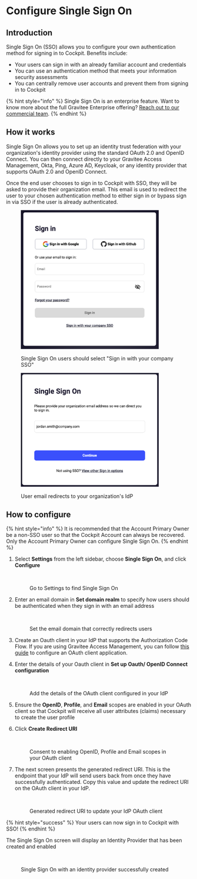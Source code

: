 # Configure Single Sign On

## Introduction

Single Sign On (SSO) allows you to configure your own authentication method for signing in to Cockpit. Benefits include:

* Your users can sign in with an already familiar account and credentials
* You can use an authentication method that meets your information security assessments
* You can centrally remove user accounts and prevent them from signing in to Cockpit

{% hint style="info" %}
Single Sign On is an enterprise feature. Want to know more about the full Gravitee Enterprise offering? [Reach out to our commercial team](https://www.gravitee.io/contact-us-cockpit).
{% endhint %}

## How it works

Single Sign On allows you to set up an identity trust federation with your organization's identity provider using the standard OAuth 2.0 and OpenID Connect. You can then connect directly to your Gravitee Access Management, Okta, Ping, Azure AD, Keycloak, or any identity provider that supports OAuth 2.0 and OpenID Connect.

Once the end user chooses to sign in to Cockpit with SSO, they will be asked to provide their organization email. This email is used to redirect the user to your chosen authentication method to either sign in or bypass sign in via SSO if the user is already authenticated.

<figure><img src="../.gitbook/assets/image (2) (1).png" alt="" width="375"><figcaption><p>Single Sign On users should select "Sign in with your company SSO"</p></figcaption></figure>

<figure><img src="../.gitbook/assets/image (3) (1).png" alt="" width="375"><figcaption><p>User email redirects to your organization's IdP</p></figcaption></figure>

## How to configure

{% hint style="info" %}
It is recommended that the Account Primary Owner be a non-SSO user so that the Cockpit Account can always be recovered. Only the Account Primary Owner can configure Single Sign On.
{% endhint %}

1.  Select **Settings** from the left sidebar, choose **Single Sign On**, and click **Configure**&#x20;

    <figure><img src="../.gitbook/assets/sso_settings.png" alt=""><figcaption><p>Go to Settings to find Single Sign On</p></figcaption></figure>
2.  Enter an email domain in **Set domain realm** to specify how users should be authenticated when they sign in with an email address&#x20;

    <figure><img src="../.gitbook/assets/sso_set domain realm.png" alt=""><figcaption><p>Set the email domain that correctly redirects users</p></figcaption></figure>
3. Create an Oauth client in your IdP that supports the Authorization Code Flow. If you are using Gravitee Access Management, you can follow [this guide](https://documentation.gravitee.io/am/guides/applications) to configure an OAuth client application.
4.  Enter the details of your Oauth client in **Set up Oauth/ OpenID Connect configuration**&#x20;

    <figure><img src="../.gitbook/assets/sso_set up.png" alt=""><figcaption><p>Add the details of the OAuth client configured in your IdP</p></figcaption></figure>
5. Ensure the **OpenID**, **Profile**, and **Email** scopes are enabled in your OAuth client so that Cockpit will receive all user attributes (claims) necessary to create the user profile
6.  Click **Create Redirect URI**&#x20;

    <figure><img src="../.gitbook/assets/sso_scopes.png" alt=""><figcaption><p>Consent to enabling OpenID, Profile and Email scopes in your OAuth client</p></figcaption></figure>
7.  The next screen presents the generated redirect URI. This is the endpoint that your IdP will send users back from once they have successfully authenticated. Copy this value and update the redirect URI on the OAuth client in your IdP.&#x20;

    <figure><img src="../.gitbook/assets/sso_redirect uri.png" alt=""><figcaption><p>Generated redirect URI to update your IdP OAuth client</p></figcaption></figure>

{% hint style="success" %}
Your users can now sign in to Cockpit with SSO!
{% endhint %}

The Single Sign On screen will display an Identity Provider that has been created and enabled

<figure><img src="../.gitbook/assets/image (13).png" alt=""><figcaption><p>Single Sign On with an identity provider successfully created</p></figcaption></figure>
